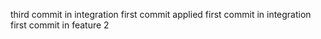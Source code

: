 third commit in integration
first commit applied
first commit in integration
first commit in feature 2 
